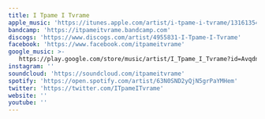 ```yaml
---
title: I Tpame I Tvrame
apple_music: 'https://itunes.apple.com/artist/i-tpame-i-tvrame/1316135474'
bandcamp: 'https://itpameitvrame.bandcamp.com'
discogs: 'https://www.discogs.com/artist/4955831-I-Tpame-I-Tvrame'
facebook: 'https://www.facebook.com/itpameitvrame'
google_music: >-
   https://play.google.com/store/music/artist/I_Tpame_I_Tvrame?id=Avqdntxllk6y2opdhmku3xkjqzi
instagram: ''
soundcloud: 'https://soundcloud.com/itpameitvrame'
spotify: 'https://open.spotify.com/artist/63N0SND2yQjN5grPaYMHem'
twitter: 'https://twitter.com/ITpameITvrame'
website: ''
youtube: ''
---
```

